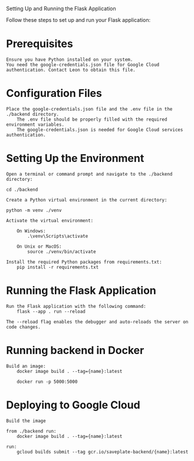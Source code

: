 Setting Up and Running the Flask Application

Follow these steps to set up and run your Flask application:

# Prerequisites

    Ensure you have Python installed on your system.
    You need the google-credentials.json file for Google Cloud authentication. Contact Leon to obtain this file.

# Configuration Files

    Place the google-credentials.json file and the .env file in the ./backend directory.
        The .env file should be properly filled with the required environment variables.
        The google-credentials.json is needed for Google Cloud services authentication.

# Setting Up the Environment

    Open a terminal or command prompt and navigate to the ./backend directory:

    cd ./backend

    Create a Python virtual environment in the current directory:

    python -m venv ./venv

    Activate the virtual environment:

        On Windows:
            .\venv\Scripts\activate

        On Unix or MacOS:
            source ./venv/bin/activate

    Install the required Python packages from requirements.txt:
        pip install -r requirements.txt

# Running the Flask Application

    Run the Flask application with the following command:
        flask --app . run --reload

    The --reload flag enables the debugger and auto-reloads the server on code changes.

# Running backend in Docker
    Build an image:
        docker image build . --tag={name}:latest

        docker run -p 5000:5000 

# Deploying to Google Cloud

    Build the image

    from ./backend run:
        docker image build . --tag={name}:latest

    run:
        gcloud builds submit --tag gcr.io/saveplate-backend/{name}:latest
